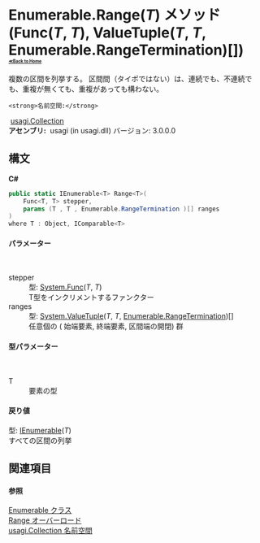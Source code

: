 # Enumerable.Range(*T*) メソッド (Func(*T*, *T*), ValueTuple(*T*, *T*, Enumerable.RangeTermination)[])<div style="font-size:30%"><a href="https://github.com/usagi/usagi.cs/blob/master/docs/Home.md">≪Back to Home</a></div> 

複数の区間を列挙する。 区間間（タイポではない）は、連続でも、不連続でも、重複が無くても、重複があっても構わない。


    <strong>名前空間:</strong>
&nbsp;<a href="N_usagi_Collection.md">usagi.Collection</a><br /><strong>アセンブリ:</strong>
&nbsp;usagi (in usagi.dll) バージョン: 3.0.0.0

## 構文

**C#**<br />
``` C#
public static IEnumerable<T> Range<T>(
	Func<T, T> stepper,
	params (T , T , Enumerable.RangeTermination )[] ranges
)
where T : Object, IComparable<T>

```


#### パラメーター
&nbsp;<dl><dt>stepper</dt><dd>型: <a href="http://msdn2.microsoft.com/ja-jp/library/bb549151" target="_blank">System.Func</a>(*T*, *T*)<br />T型をインクリメントするファンクター</dd><dt>ranges</dt><dd>型: <a href="http://msdn2.microsoft.com/ja-jp/library/mt744799" target="_blank">System.ValueTuple</a>(*T*, *T*, <a href="T_usagi_Collection_Enumerable_RangeTermination.md">Enumerable.RangeTermination</a>)[]<br />任意個の ( 始端要素, 終端要素, 区間端の開閉) 群</dd></dl>

#### 型パラメーター
&nbsp;<dl><dt>T</dt><dd>要素の型</dd></dl>

#### 戻り値
型: <a href="http://msdn2.microsoft.com/ja-jp/library/9eekhta0" target="_blank">IEnumerable</a>(*T*)<br />すべての区間の列挙

## 関連項目


#### 参照
<a href="T_usagi_Collection_Enumerable.md">Enumerable クラス</a><br /><a href="Overload_usagi_Collection_Enumerable_Range.md">Range オーバーロード</a><br /><a href="N_usagi_Collection.md">usagi.Collection 名前空間</a><br />
